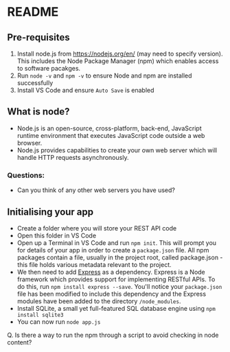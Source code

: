 # README

## Pre-requisites
1. Install node.js from https://nodejs.org/en/ (may need to specify version). This includes the Node Package Manager (npm) which enables access to software pacakges.
2. Run `node -v` and `npm -v` to ensure Node and npm are installed successfully
3. Install VS Code and ensure `Auto Save` is enabled

## What is node?
* Node.js is an open-source, cross-platform, back-end, JavaScript runtime environment that executes JavaScript code outside a web browser.
* Node.js provides capabilities to create your own web server which will handle HTTP requests asynchronously.

### Questions:
* Can you think of any other web servers you have used? 

## Initialising your app
* Create a folder where you will store your REST API code
* Open this folder in VS Code
* Open up a Terminal in VS Code and run `npm init`. This will prompt you for details of your app in order to create a `package.json` file. All npm packages contain a file, usually in the project root, called package.json - this file holds various metadata relevant to the project.
* We then need to add [Express](https://expressjs.com/) as a dependency. Express is a Node framework which provides support for implementing RESTful APIs. To do this, run `npm install express --save`. You'll notice your `package.json` file has been modified to include this dependency and the Express modules have been added to the directory `/node_modules`.
* Install SQLite, a small yet full-featured SQL database engine using `npm install sqlite3`
* You can now run `node app.js`

Q. Is there a way to run the npm through a script to avoid checking in node content?




